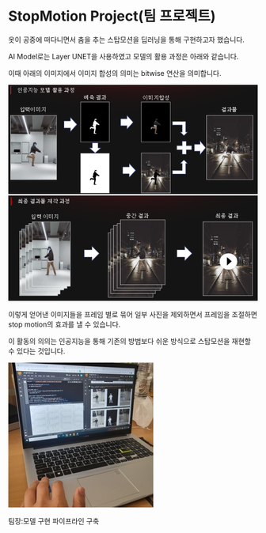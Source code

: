 # StopMotion Project(팀 프로젝트)

옷이 공중에 떠다니면서 춤을 추는 스탑모션을 딥러닝을 통해 구현하고자 했습니다.

AI Model로는 Layer UNET을 사용하였고 모델의 활용 과정은 아래와 같습니다.

이때 아래의 이미지에서 이미지 합성의 의미는 bitwise 연산을 의미합니다.

![1](./image.PNG)
![2](./image2.PNG)

이렇게 얻어낸 이미지들을 프레임 별로 묶어 일부 사진을 제외하면서 프레임을 조절하면 stop motion의 효과를 낼 수 있습니다.

이 활동의 의의는 인공지능을 통해 기존의 방법보다 쉬운 방식으로 스탑모션을 재현할 수 있다는 것입니다.

![3](./img/1.jpg)


팀장:모델 구현 파이프라인 구축